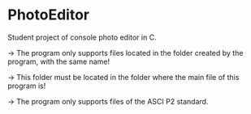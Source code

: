 # PhotoEditor
Student project of console photo editor in C.
  
  -> The program only supports files located in the folder created by the program, with the same name!
  
  -> This folder must be located in the folder where the main file of this program is!
  
  -> The program only supports files of the ASCI P2 standard.
